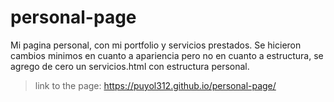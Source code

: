 # personal-page
Mi pagina personal, con mi portfolio y servicios prestados.
Se hicieron cambios minimos en cuanto a apariencia pero no en cuanto a estructura, se agrego de cero un servicios.html con estructura personal.
> link to the page: https://puyol312.github.io/personal-page/
